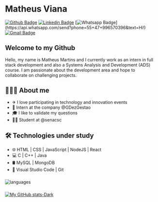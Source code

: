 # Matheus Viana

[![Github Badge](https://img.shields.io/badge/-Github-000?style=flat-square&logo=Github&logoColor=white&link=https://github.com/matheusmartinsviana)](https://github.com/matheusmartinsviana)
[![Linkedin Badge](https://img.shields.io/badge/-LinkedIn-blue?style=flat-square&logo=Linkedin&logoColor=white&link=https://www.linkedin.com/in/matheusmartinsviana/)](https://www.linkedin.com/in/matheusmartinsviana/)
[![Whatsapp Badge](https://img.shields.io/badge/-Whatsapp-4CA143?style=flat-square&labelColor=4CA143&logo=whatsapp&logoColor=white&link=https://api.whatsapp.com/send?phone=55+47+996570396&text=Hi!)](https://api.whatsapp.com/send?phone=55+47+996570396&text=Hi!)
[![Gmail Badge](https://img.shields.io/badge/-Gmail-c14438?style=flat-square&logo=Gmail&logoColor=white&link=mailto:matmgv@gmail.com)](mailto:matheusmartinsdesenvolvedor@gmail.com)

## Welcome to my Github 
Hello, my name is Matheus Martins and I currently work as an intern in full stack development and also a Systems Analysis and Development (ADS) course. I am passionate about the development area and hope to collaborate on challenging projects.

## 👨🏻‍💻 About me 
- ✈ I love participating in technology and innovation events
- 💼 Intern at the company @GDezGestao
- 🎓 I like to validate my questions
- 👨‍🎓 Student at @senacsc

## 🛠 Technologies under study 
- 🌐 HTML | CSS | JavaScript | NodeJS | React
- 💻 C | C++ | Java
- 🛢 MySQL | MongoDB
- 🔧 Visual Studio Code | Git <br>
<div style="padding: 10px 0 10px 0;">
  <img src="https://skillicons.dev/icons?i=java,nodejs,mysql,react,js,html,css,cpp" alt="languages">
</div>

[![My GitHub stats-Dark](https://github-readme-stats.vercel.app/api?username=matheusmartinsviana&show_icons=true&theme=dark#gh-dark-mode-only)](https://github.com/matheusmartinsviana/github-readme-stats#gh-dark-mode-only)
